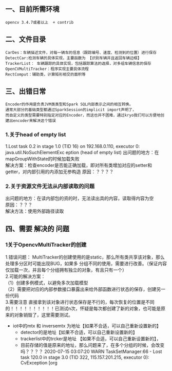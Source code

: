 ## 一、目前所需环境
    opencv 3.4.7或者以上  + contrib
## 二、文件目录
    CarDes：车辆描述文件，对每一辆车的信息（跟踪编号、速度、检测到的位置）进行保存
    DetectCar:检测车辆的具体实现，主要函数为 【识别车辆并且返回车辆边框】
    TrackerList： 车辆跟踪的具体实现，包括跟踪算法的选择，对多组车辆信息的保存
    OpenCVMultiTracker：程序实现主要具体流程
    RectComput：辅助类，计算矩形相交的面积等
## 三、出错日常
    Encoder的作用是负责JVM类类型和Spark SQL内部表示之间的相互转换。
    通常大部分的基础类型都通过SparkSession的implicit import声明了，
    而自定义的类型需要特别指定对应的Encoder，而这也并不困难，通过kryo我们可以方便地创建出encoder来解决这个错误
### 1.关于head of empty list
1.Lost task 0.2 in stage 1.0 (TID 16) on 192.168.0.110, executor 0:
java.util.NoSuchElementExc eption (head of empty list)
出问题的地方：在mapGroupWithState的时候加载失败  
解决方案：检查encoder是否能正确加载，即对所有类增加对应的setter和getter，对内部引用的内添加无参构造
原因：？？？？
### 2.关于资源文件无法从内部读取的问题
出问题的地方：在读内部包的资的时，无法读出具的内容，读取得内容为空  
原因：？？？  
解决方法：使用外部路径读取
## 四、需要 解决的 问题
### 1关于OpencvMultiTracker的创建
1.错误问题：
MultiTracker的创建使用的是static，那么所有类共享该对象，那么处理多分区时可能出现BUG，如果多
分组不同的使用，需要进行改善。（保证内容仅加载一次，并且每个分组拥有独立的对象，有且只有一个）  
2.可能的解决方案：  
（1）创建多例模式，以避免多次加载模型  
（2）需要把对应的内部参数接口暴露出来给外部函数进行状态的保存，创建另一份代码  
3.需要注意
直接拿到该对象进行状态保存是不行的，每次恢复的位置是不同的！！！！！！！！！！已测试n次，怀疑是每次都创建了新的对象，也可能是原来的对象销毁了，这里需要测试。

* iot中的mtx 和 inversemtx 为地址【如果不合适，可以自己重新设置新的】
  * detector的是地址【如果不合适，可以自己重新设置新的】
  * trackerlist中的trcker是地址 【如果不合适，可以自己重新设置新的】，
  * 目前存储的值是原来的地址，那么问题来了，在多个分组的时候，会改变吗？？？？
    2020-07-15 03:07:20 WARN TaskSetManager:66 - Lost task 120.0 in
    stage 3.0 (TID 322, 115.157.201.215, executor 0): CvException [org


